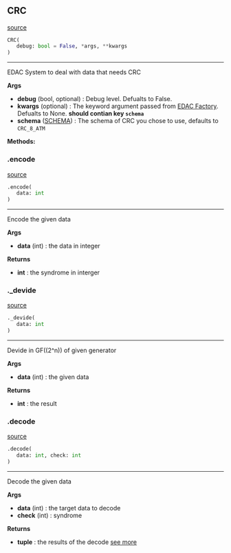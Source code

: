 #


## CRC
[source](https://github.com/N0Ball/EDAC/blob/main/modules/edac/methods/crc.py/#L4)
```python 
CRC(
   debug: bool = False, *args, **kwargs
)
```


---
EDAC System to deal with data that needs CRC


**Args**

* **debug** (bool, optional) : Debug level. Defualts to False.
* **kwargs** (optional) : The keyword argument passed from             [EDAC Factory](../../factory#EDACFactory). Defualts to None.            **should contian key `schema`**
* **schema** ([SCHEMA](../crc_methods/schema#SCHEMA)) : The schema of            CRC you chose to use, defaults to `CRC_8_ATM`



**Methods:**


### .encode
[source](https://github.com/N0Ball/EDAC/blob/main/modules/edac/methods/crc.py/#L53)
```python
.encode(
   data: int
)
```

---
Encode the given data


**Args**

* **data** (int) : the data in integer


**Returns**

* **int**  : the syndrome in interger


### ._devide
[source](https://github.com/N0Ball/EDAC/blob/main/modules/edac/methods/crc.py/#L91)
```python
._devide(
   data: int
)
```

---
Devide in GF(\(2^n\)) of given generator


**Args**

* **data** (int) : the given data


**Returns**

* **int**  : the result


### .decode
[source](https://github.com/N0Ball/EDAC/blob/main/modules/edac/methods/crc.py/#L69)
```python
.decode(
   data: int, check: int
)
```

---
Decode the given data


**Args**

* **data** (int) : the target data to decode
* **check** (int) : syndrome


**Returns**

* **tuple**  : the results of the decode [see more](../../schema#decode)

